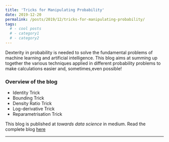 ```yaml
---
title: 'Tricks for Manipulating Probability'
date: 2019-12-20
permalink: /posts/2019/12/tricks-for-manipulating-probability/
tags:
  # - cool posts
  # - category1
  # - category2
---
```

Dexterity in probability is needed to solve the fundamental problems of machine learning and artificial intelligence. This blog aims at summing up together the various techniques applied in different probability problems to make calculations easier and, sometimes,even possible! 

### Overview of the blog 
* Identity Trick
* Bounding Trick
* Density Ratio Trick
* Log-derivative Trick
* Reparametrisation Trick

This blog is published at *towards data science* in medium. Read the complete blog [here](https://medium.com/p/tricks-for-manipulating-probability-470b7eb7dfd?source=email-3d4e8745e491--writer.postDistributed&sk=57d212ae6e2639e4f58ce51f87354d3b)

------